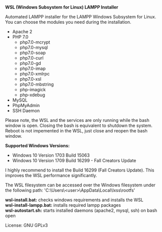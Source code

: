 **WSL (Windows Subsystem for Linux) LAMPP Installer**

Automated LAMPP installer for the LAMPP Windows Subsystem for Linux. You can choose the modules you need during the installation.

- Apache 2
- PHP 7.0
  - php7.0-mcrypt 
  - php7.0-mysql 
  - php7.0-soap 
  - php7.0-curl 
  - php7.0-gd 
  - php7.0-imap 
  - php7.0-xmlrpc 
  - php7.0-xsl 
  - php7.0-mbstring
  - php-imagick
  - php-xdebug
- MySQL
- PhpMyAdmin
- SSH Daemon

Please note, the WSL and the services are only running while the bash window is open. Closing the bash is equivalent to shutdown the system. Reboot is not impemented in the WSL, just close and reopen the bash window.

**Supported Windows Versions:**
- Windows 10 Version 1703 Build 15063
- Windows 10 Version 1709 Build 16299 - Fall Creators Update

I highly recommend to install the Build 16299 (Fall Creators Update). This improves the WSL performance significantly.

The WSL filesystem can be accessed over the Windows filesystem under the following path: 
'C:\Users\\\<user>\AppData\Local\lxss\rootfs'

<b>wsl-install.bat:</b> checks windows requirements and installs the WSL<br />
<b>wsl-install-lampp.bat:</b> installs required lampp packages<br />
<b>wsl-autostart.sh:</b> starts installed daemons (apache2, mysql, ssh) on bash open<br />

License: GNU GPLv3
